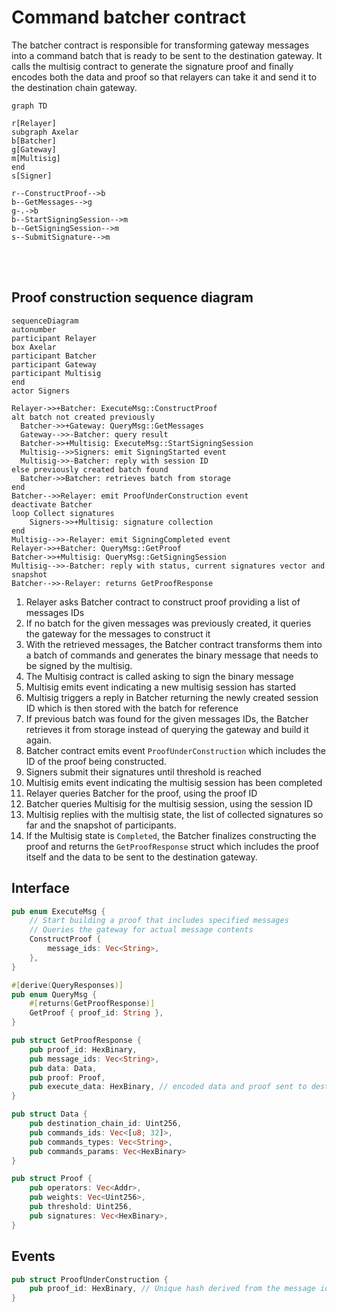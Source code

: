 # Command batcher contract

The batcher contract is responsible for transforming gateway messages into a command batch that is ready to be sent to the destination gateway. It calls the multisig contract to generate the signature proof and finally encodes both the data and proof so that relayers can take it and send it to the destination chain gateway.

```mermaid
graph TD

r[Relayer]
subgraph Axelar
b[Batcher]
g[Gateway]
m[Multisig]
end
s[Signer]

r--ConstructProof-->b
b--GetMessages-->g
g-.->b
b--StartSigningSession-->m
b--GetSigningSession-->m
s--SubmitSignature-->m
```

<br>
<br>

## Proof construction sequence diagram

```mermaid
sequenceDiagram
autonumber
participant Relayer
box Axelar
participant Batcher
participant Gateway
participant Multisig
end
actor Signers

Relayer->>+Batcher: ExecuteMsg::ConstructProof
alt batch not created previously
  Batcher->>+Gateway: QueryMsg::GetMessages
  Gateway-->>-Batcher: query result
  Batcher->>+Multisig: ExecuteMsg::StartSigningSession
  Multisig-->>Signers: emit SigningStarted event
  Multisig->>-Batcher: reply with session ID
else previously created batch found
  Batcher->>Batcher: retrieves batch from storage
end
Batcher-->>Relayer: emit ProofUnderConstruction event
deactivate Batcher
loop Collect signatures
	Signers->>+Multisig: signature collection
end
Multisig-->>-Relayer: emit SigningCompleted event
Relayer->>+Batcher: QueryMsg::GetProof
Batcher->>+Multisig: QueryMsg::GetSigningSession
Multisig-->>-Batcher: reply with status, current signatures vector and snapshot
Batcher-->>-Relayer: returns GetProofResponse
```

1. Relayer asks Batcher contract to construct proof providing a list of messages IDs
2. If no batch for the given messages was previously created, it queries the gateway for the messages to construct it
3. With the retrieved messages, the Batcher contract transforms them into a batch of commands and generates the binary message that needs to be signed by the multisig.
4. The Multisig contract is called asking to sign the binary message
5. Multisig emits event indicating a new multisig session has started
6. Multisig triggers a reply in Batcher returning the newly created session ID which is then stored with the batch for reference
7. If previous batch was found for the given messages IDs, the Batcher retrieves it from storage instead of querying the gateway and build it again.
8. Batcher contract emits event `ProofUnderConstruction` which includes the ID of the proof being constructed.
9. Signers submit their signatures until threshold is reached
10. Multisig emits event indicating the multisig session has been completed
11. Relayer queries Batcher for the proof, using the proof ID
12. Batcher queries Multisig for the multisig session, using the session ID
13. Multisig replies with the multisig state, the list of collected signatures so far and the snapshot of participants.
14. If the Multisig state is `Completed`, the Batcher finalizes constructing the proof and returns the `GetProofResponse` struct which includes the proof itself and the data to be sent to the destination gateway.

## Interface

```Rust
pub enum ExecuteMsg {
    // Start building a proof that includes specified messages
    // Queries the gateway for actual message contents
    ConstructProof {
        message_ids: Vec<String>,
    },
}

#[derive(QueryResponses)]
pub enum QueryMsg {
    #[returns(GetProofResponse)]
    GetProof { proof_id: String },
}

pub struct GetProofResponse {
    pub proof_id: HexBinary,
    pub message_ids: Vec<String>,
    pub data: Data,
    pub proof: Proof,
    pub execute_data: HexBinary, // encoded data and proof sent to destination gateway
}

pub struct Data {
    pub destination_chain_id: Uint256,
    pub commands_ids: Vec<[u8; 32]>,
    pub commands_types: Vec<String>,
    pub commands_params: Vec<HexBinary>
}

pub struct Proof {
    pub operators: Vec<Addr>,
    pub weights: Vec<Uint256>,
    pub threshold: Uint256,
    pub signatures: Vec<HexBinary>,
}
```

## Events

```Rust
pub struct ProofUnderConstruction {
    pub proof_id: HexBinary, // Unique hash derived from the message ids
}
```
